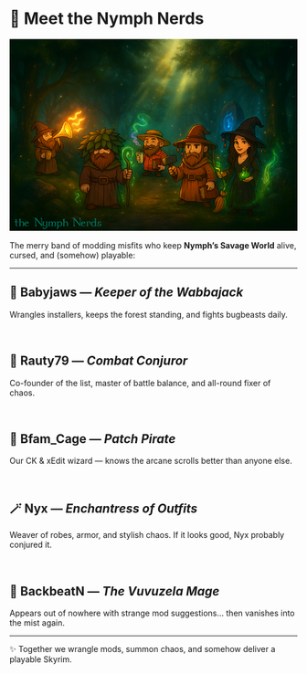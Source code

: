 # 🌿 Meet the Nymph Nerds

![The Nymph Nerds Team Banner](assets/nerds@0.5x.png)

The merry band of modding misfits who keep **Nymph’s Savage World** alive, cursed, and (somehow) playable:  

---

## 🌿 Babyjaws — *Keeper of the Wabbajack*  
Wrangles installers, keeps the forest standing, and fights bugbeasts daily.  

<br>

## 🔨 Rauty79 — *Combat Conjuror*  
Co-founder of the list, master of battle balance, and all-round fixer of chaos.  

<br>

## 💨 Bfam_Cage — *Patch Pirate*  
Our CK & xEdit wizard — knows the arcane scrolls better than anyone else.  

<br>

## 🪄 Nyx — *Enchantress of Outfits*  
Weaver of robes, armor, and stylish chaos. If it looks good, Nyx probably conjured it.  

<br>

## 📯 BackbeatN — *The Vuvuzela Mage*  
Appears out of nowhere with strange mod suggestions… then vanishes into the mist again.  

---

✨ Together we wrangle mods, summon chaos, and somehow deliver a playable Skyrim.  
